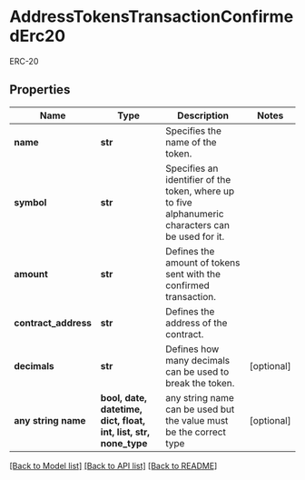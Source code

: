 # AddressTokensTransactionConfirmedErc20

ERC-20

## Properties
Name | Type | Description | Notes
------------ | ------------- | ------------- | -------------
**name** | **str** | Specifies the name of the token. | 
**symbol** | **str** | Specifies an identifier of the token, where up to five alphanumeric characters can be used for it. | 
**amount** | **str** | Defines the amount of tokens sent with the confirmed transaction. | 
**contract_address** | **str** | Defines the address of the contract. | 
**decimals** | **str** | Defines how many decimals can be used to break the token. | [optional] 
**any string name** | **bool, date, datetime, dict, float, int, list, str, none_type** | any string name can be used but the value must be the correct type | [optional]

[[Back to Model list]](../README.md#documentation-for-models) [[Back to API list]](../README.md#documentation-for-api-endpoints) [[Back to README]](../README.md)


